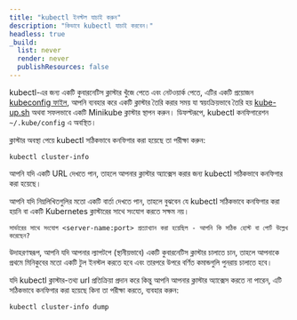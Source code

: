 ```yaml
---
title: "kubectl ইনস্টল যাচাই করুন"
description: "কিভাবে kubectl যাচাই করবেন।"
headless: true
_build:
  list: never
  render: never
  publishResources: false
---
```


kubectl-এর জন্য একটি কুবারনেটিস ক্লাস্টার খুঁজে পেতে এবং নেটওয়ার্ক পেতে, এটির একটি প্রয়োজন
[kubeconfig ফাইল](/docs/concepts/configuration/organize-cluster-access-kubeconfig/),
আপনি ব্যবহার করে একটি ক্লাস্টার তৈরি করার সময় যা স্বয়ংক্রিয়ভাবে তৈরি হয়
[kube-up.sh](https://github.com/kubernetes/kubernetes/blob/master/cluster/kube-up.sh)
অথবা সফলভাবে একটি Minikube ক্লাস্টার স্থাপন করুন।
ডিফল্টরূপে, kubectl কনফিগারেশন `~/.kube/config` এ অবস্থিত।

ক্লাস্টার অবস্থা পেয়ে kubectl সঠিকভাবে কনফিগার করা হয়েছে তা পরীক্ষা করুন:

```shell
kubectl cluster-info
```
আপনি যদি একটি URL দেখতে পান, তাহলে আপনার ক্লাস্টার অ্যাক্সেস করার জন্য kubectl সঠিকভাবে কনফিগার করা হয়েছে।

আপনি যদি নিম্নলিখিতগুলির মতো একটি বার্তা দেখতে পান, তাহলে বুঝবেন যে kubectl সঠিকভাবে কনফিগার করা হয়নি বা একটি Kubernetes ক্লাস্টারের সাথে সংযোগ করতে সক্ষম নয়।
```
সার্ভারের সাথে সংযোগ <server-name:port> প্রত্যাখ্যান করা হয়েছিল - আপনি কি সঠিক হোস্ট বা পোর্ট উল্লেখ করেছেন?
```

উদাহরণস্বরূপ, আপনি যদি আপনার ল্যাপটপে (স্থানীয়ভাবে) একটি কুবারনেটিস ক্লাস্টার চালাতে চান, তাহলে আপনাকে প্রথমে মিনিকুবের মতো একটি টুল ইনস্টল করতে হবে এবং তারপরে উপরে বর্ণিত কমান্ডগুলি পুনরায় চালাতে হবে।

যদি kubectl ক্লাস্টার-তথ্য url প্রতিক্রিয়া প্রদান করে কিন্তু আপনি আপনার ক্লাস্টার অ্যাক্সেস করতে না পারেন, এটি সঠিকভাবে কনফিগার করা হয়েছে কিনা তা পরীক্ষা করতে, ব্যবহার করুন:

```shell
kubectl cluster-info dump
```
